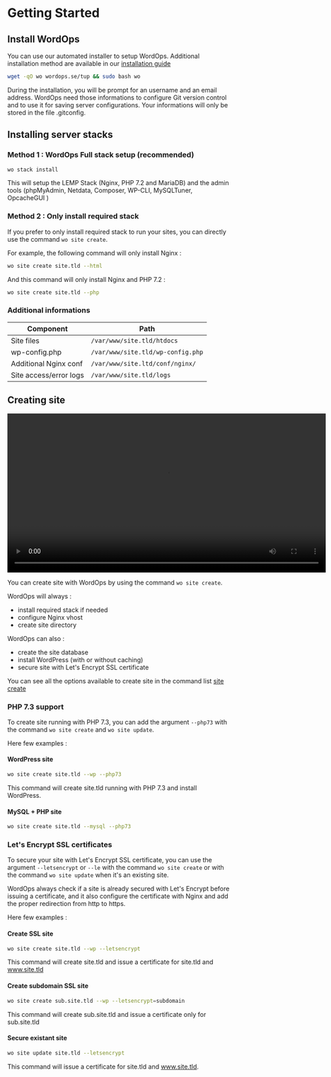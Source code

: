 # Getting Started

## Install WordOps

You can use our automated installer to setup WordOps. Additional installation method are available in our [installation guide](installation-guide.md)

```bash
wget -qO wo wordops.se/tup && sudo bash wo
```

During the installation, you will be prompt for an username and an email address. WordOps need those informations to configure Git version control and to use it for saving server configurations.
Your informations will only be stored in the file .gitconfig.

## Installing server stacks

### Method 1 : WordOps Full stack setup (recommended)

```bash
wo stack install
```

This will setup the LEMP Stack (Nginx, PHP 7.2 and MariaDB) and the admin tools (phpMyAdmin, Netdata, Composer, WP-CLI, MySQLTuner, OpcacheGUI )

### Method 2 : Only install required stack

If you prefer to only install required stack to run your sites, you can directly use the command `wo site create`.

For example, the following command will only install Nginx :

```bash
wo site create site.tld --html
```

And this command will only install Nginx and PHP 7.2 :

```bash
wo site create site.tld --php
```

### Additional informations

Component              | Path                             |
-----------------------|----------------------------------|
Site files             | `/var/www/site.tld/htdocs`       |
wp-config.php          | `/var/www/site.tld/wp-config.php`|
Additional Nginx conf  | `/var/www/site.ltd/conf/nginx/`  |
Site access/error logs | `/var/www/site.tld/logs`         |

## Creating site

<video align="center" src="/images/wo-site.webm" width="720" autoplay="" loop="">
</video>

You can create site with WordOps by using the command `wo site create`.

WordOps will always :

- install required stack if needed
- configure Nginx vhost
- create site directory

WordOps can also :

- create the site database
- install WordPress (with or without caching)
- secure site with Let's Encrypt SSL certificate

You can see all the options available to create site in the command list [site create](commands/site.md#site-create)

### PHP 7.3 support

To create site running with PHP 7.3, you can add the argument `--php73` with the command `wo site create` and `wo site update`.

Here few examples :

#### WordPress site

```bash
wo site create site.tld --wp --php73
```

This command will create site.tld running with PHP 7.3 and install WordPress.

#### MySQL + PHP site

```bash
wo site create site.tld --mysql --php73
```

### Let's Encrypt SSL certificates

To secure your site with Let's Encrypt SSL certificate, you can use the argument `--letsencrypt` or `--le` with the command `wo site create` or with the command `wo site update` when it's an existing site.

WordOps always check if a site is already secured with Let's Encrypt before issuing a certificate, and it also configure the certificate with Nginx and add the proper redirection from http to https.

Here few examples :

#### Create SSL site

```bash
wo site create site.tld --wp --letsencrypt
```

This command will create site.tld and issue a certificate for site.tld and www.site.tld

#### Create subdomain SSL site

```bash
wo site create sub.site.tld --wp --letsencrypt=subdomain
```

This command will create sub.site.tld and issue a certificate only for sub.site.tld

#### Secure existant site

```bash
wo site update site.tld --letsencrypt
```

This command will issue a certificate for site.tld and www.site.tld.